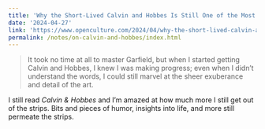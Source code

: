 ```yaml
---
title: 'Why the Short-Lived Calvin and Hobbes Is Still One of the Most Beloved & Influential Comic Strips'
date: '2024-04-27'
link: 'https://www.openculture.com/2024/04/why-the-short-lived-calvin-and-hobbes-is-still-one-of-the-most-beloved-and-influential-comic-strips.html'
permalink: /notes/on-calvin-and-hobbes/index.html
---
```


> It took no time at all to master Garfield, but when I started getting Calvin and Hobbes, I knew I was making progress; even when I didn’t understand the words, I could still marvel at the sheer exuberance and detail of the art.

I still read *Calvin & Hobbes* and I’m amazed at how much more I still get out of the strips. Bits and pieces of humor, insights into life, and more still permeate the strips.